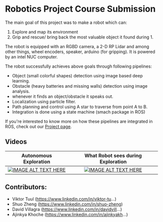 # Robotics Project Course Submission
The main goal of this project was to make a robot which can:

1. Explore and map its environment
2. Grip and rescue/ bring back the most valuable object it found during 1. 

The robot is equipped with an RGBD camera, a 2-D RP Lidar and among other things, wheel encoders, speaker, arduino (for gripping). It is powered by an intel NUC computer. 

The robot successfully achieves above goals through following pipelines:
- Object (small colorful shapes) detection using image based deep learning.
- Obstacle (heavy batteries and missing walls) detection using image analysis.
- whenever it finds an object/obstacle it speaks out.
- Localization using particle filter.
- Path planning and control using A star to traverse from point A to B.
- Integration is done using a state machine (smach package in ROS) 

If you're interested to know more on how these pipelines are integrated in ROS, check out our [Project page](https://github.com/RAS-2018-grp-4). 

## Videos
Autonomous Exploration             |  What Robot sees during Exploration 
:-------------------------:|:-------------------------:
[![IMAGE ALT TEXT HERE](http://img.youtube.com/vi/khB9kPSdTlk/0.jpg)](https://youtu.be/khB9kPSdTlk)  |  [![IMAGE ALT TEXT HERE](http://img.youtube.com/vi/7GNrhhASpx8/0.jpg)](https://youtu.be/7GNrhhASpx8)

## Contributors: 
- Viktor Tuul (https://www.linkedin.com/in/viktor-tu...)
- Shuo Zheng (https://www.linkedin.com/in/shuo-zheng)
- David Villagra (https://www.linkedin.com/in/davidvill...)
- Ajinkya Khoche (https://www.linkedin.com/in/ajinkyakh...)


